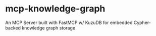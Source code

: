 # mcp-knowledge-graph
An MCP Server built with FastMCP w/ KuzuDB for embedded Cypher-backed knowledge graph storage

